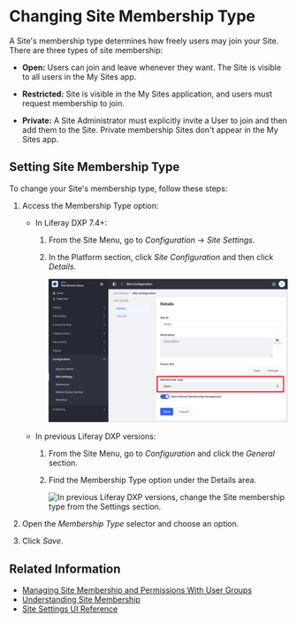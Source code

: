 # Changing Site Membership Type

A Site's membership type determines how freely users may join your Site. There are three types of site membership:

- **Open:** Users can join and leave whenever they want. The Site is visible to all users in the My Sites app.

- **Restricted:** Site is visible in the My Sites application, and users must request membership to join.

- **Private:** A Site Administrator must explicitly invite a User to join and then add them to the Site. Private membership Sites don't appear in the My Sites app.

## Setting Site Membership Type

To change your Site's membership type, follow these steps:

1. Access the Membership Type option:

    - In Liferay DXP 7.4+:

      1. From the Site Menu, go to *Configuration* &rarr; *Site Settings*.
      1. In the Platform section, click *Site Configuration* and then click *Details*.

            ![In Liferay DXP 7.4+, change the Site membership type from the Site Settings section.](./changing-site-membership-type/images/02.png)

   - In previous Liferay DXP versions:

      1. From the Site Menu, go to *Configuration* and click the *General* section.
      1. Find the Membership Type option under the Details area.

            ![In previous Liferay DXP versions, change the Site membership type from the Settings section.](./changing-site-membership-type/images/01.png)

1. Open the *Membership Type* selector and choose an option.

1. Click *Save*.

## Related Information

- [Managing Site Membership and Permissions With User Groups](../../../users-and-permissions/user-groups/managing-site-membership-and-permissions-with-user-groups)
- [Understanding Site Membership](../../building-sites/site-membership/understanding-site-membership.md)
- [Site Settings UI Reference](../site-settings-ui-reference.md)
